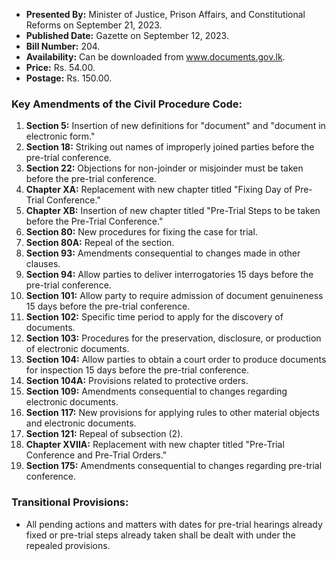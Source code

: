 - **Presented By:** Minister of Justice, Prison Affairs, and Constitutional Reforms on September 21, 2023.
- **Published Date:** Gazette on September 12, 2023.
- **Bill Number:** 204.
- **Availability:** Can be downloaded from www.documents.gov.lk.
- **Price:** Rs. 54.00.
- **Postage:** Rs. 150.00.

### Key Amendments of the Civil Procedure Code:

1. **Section 5:** Insertion of new definitions for "document" and "document in electronic form."
2. **Section 18:** Striking out names of improperly joined parties before the pre-trial conference.
3. **Section 22:** Objections for non-joinder or misjoinder must be taken before the pre-trial conference.
4. **Chapter XA:** Replacement with new chapter titled "Fixing Day of Pre-Trial Conference."
5. **Chapter XB:** Insertion of new chapter titled "Pre-Trial Steps to be taken before the Pre-Trial Conference."
6. **Section 80:** New procedures for fixing the case for trial.
7. **Section 80A:** Repeal of the section.
8. **Section 93:** Amendments consequential to changes made in other clauses.
9. **Section 94:** Allow parties to deliver interrogatories 15 days before the pre-trial conference.
10. **Section 101:** Allow party to require admission of document genuineness 15 days before the pre-trial conference.
11. **Section 102:** Specific time period to apply for the discovery of documents.
12. **Section 103:** Procedures for the preservation, disclosure, or production of electronic documents.
13. **Section 104:** Allow parties to obtain a court order to produce documents for inspection 15 days before the pre-trial conference.
14. **Section 104A:** Provisions related to protective orders.
15. **Section 109:** Amendments consequential to changes regarding electronic documents.
16. **Section 117:** New provisions for applying rules to other material objects and electronic documents.
17. **Section 121:** Repeal of subsection (2).
18. **Chapter XVIIA:** Replacement with new chapter titled "Pre-Trial Conference and Pre-Trial Orders."
19. **Section 175:** Amendments consequential to changes regarding pre-trial conference.

### Transitional Provisions:
- All pending actions and matters with dates for pre-trial hearings already fixed or pre-trial steps already taken shall be dealt with under the repealed provisions.